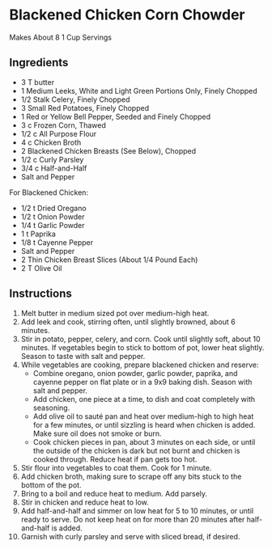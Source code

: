 # Blackened Chicken Corn Chowder #

Makes About 8 1 Cup Servings

## Ingredients ##

- 3 T butter
- 1 Medium Leeks, White and Light Green Portions Only, Finely Chopped
- 1/2 Stalk Celery, Finely Chopped
- 3 Small Red Potatoes, Finely Chopped
- 1 Red or Yellow Bell Pepper, Seeded and Finely Chopped
- 3 c Frozen Corn, Thawed
- 1/2 c All Purpose Flour
- 4 c Chicken Broth
- 2 Blackened Chicken Breasts (See Below), Chopped
- 1/2 c Curly Parsley
- 3/4 c Half-and-Half
- Salt and Pepper

For Blackened Chicken:

- 1/2 t Dried Oregano
- 1/2 t Onion Powder
- 1/4 t Garlic Powder
- 1 t Paprika
- 1/8 t Cayenne Pepper
- Salt and Pepper
- 2 Thin Chicken Breast Slices (About 1/4 Pound Each)
- 2 T Olive Oil
 

## Instructions ##

1. Melt butter in medium sized pot over medium-high heat. 
2. Add leek and cook, stirring often, until slightly browned, about 6 minutes. 
3. Stir in potato, pepper, celery, and corn. Cook until slightly soft, about 10 minutes. If vegetables begin to stick to bottom of pot, lower heat slightly.  Season to taste with salt and pepper.
4. While vegetables are cooking, prepare blackened chicken and reserve:
    - Combine oregano, onion powder, garlic powder, paprika, and cayenne pepper on flat plate or in
    a 9x9 baking dish.  Season with salt and pepper.
    - Add chicken, one piece at a time, to dish and coat completely with seasoning.
    - Add olive oil to sauté pan and heat over medium-high to high heat for a few minutes, or until sizzling is heard when chicken is added. Make sure oil does not smoke or burn.
    - Cook chicken pieces in pan, about 3 minutes on each side, or until the outside of the chicken is dark but not burnt and chicken is cooked through. Reduce heat if pan gets too hot.
5. Stir flour into vegetables to coat them.  Cook for 1 minute. 
6. Add chicken broth, making sure to scrape off any bits stuck to the bottom of the pot. 
7. Bring to a boil and reduce heat to medium. Add parsely. 
8. Stir in chicken and reduce heat to low. 
9. Add half-and-half and simmer on low heat for 5 to 10 minutes, or until ready to serve.  Do not keep heat on for more than 20 minutes after half-and-half is added.
10. Garnish with curly parsley and serve with sliced bread, if desired. 